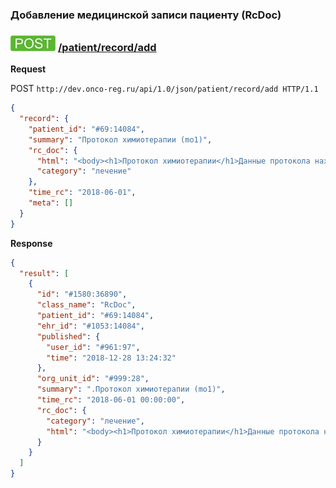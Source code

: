 ### Добавление медицинской записи пациенту (RcDoc)

### ![POST](../../../../../../img/post.png) [/patient/record/add](../../index.md)

**Request**

POST `http://dev.onco-reg.ru/api/1.0/json/patient/record/add HTTP/1.1`
```json
{
  "record": {
    "patient_id": "#69:14084",
    "summary": "Протокол химиотерапии (mo1)",
    "rc_doc": {
      "html": "<body><h1>Протокол химиотерапии</h1>Данные протокола находятся здесь</body>",
      "category": "лечение"
    },
    "time_rc": "2018-06-01",
    "meta": []
  }
}
```

**Response**
```json
{
  "result": [
    {
      "id": "#1580:36890",
      "class_name": "RcDoc",
      "patient_id": "#69:14084",
      "ehr_id": "#1053:14084",
      "published": {
        "user_id": "#961:97",
        "time": "2018-12-28 13:24:32"
      },
      "org_unit_id": "#999:28",
      "summary": ".Протокол химиотерапии (mo1)",
      "time_rc": "2018-06-01 00:00:00",
      "rc_doc": {
        "category": "лечение",
        "html": "<body><h1>Протокол химиотерапии</h1>Данные протокола находятся здесь</body>"
      }
    }
  ]
}
```

